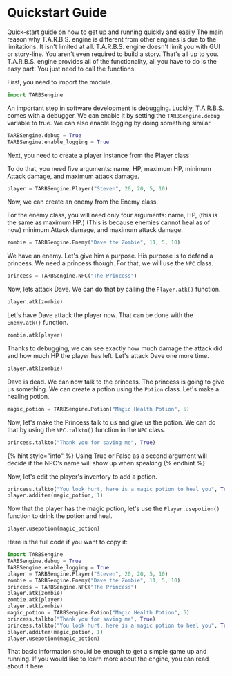 # Quickstart Guide

Quick-start guide on how to get up and running quickly and easily The main reason why T.A.R.B.S. engine is different from other engines is due to the limitations. It isn't limited at all. T.A.R.B.S. engine doesn't limit you with GUI or story-line. You aren't even required to build a story. That's all up to you. T.A.R.B.S. engine provides all of the functionality, all you have to do is the easy part. You just need to call the functions.

First, you need to import the module.

```python
import TARBSengine
```

An important step in software development is debugging. Luckily, T.A.R.B.S. comes with a debugger. We can enable it by setting the `TARBSengine.debug` variable to true. We can also enable logging by doing something similar.

```python
TARBSengine.debug = True
TARBSengine.enable_logging = True
```

Next, you need to create a player instance from the Player class

To do that, you need five arguments: name, HP, maximum HP, minimum Attack damage, and maximum attack damage.

```python
player = TARBSengine.Player("Steven", 20, 20, 5, 10)
```

Now, we can create an enemy from the Enemy class.

For the enemy class, you will need only four arguments: name, HP, \(this is the same as maximum HP.\) \(This is because enemies cannot heal as of now\) minimum Attack damage, and maximum attack damage.

```python
zombie = TARBSengine.Enemy("Dave the Zombie", 11, 5, 10)
```

We have an enemy. Let's give him a purpose. His purpose is to defend a princess. We need a princess though. For that, we will use the `NPC` class.

```python
princess = TARBSengine.NPC("The Princess")
```

Now, lets attack Dave. We can do that by calling the `Player.atk()` function.

```python
player.atk(zombie)
```

Let's have Dave attack the player now. That can be done with the `Enemy.atk()` function.

```python
zombie.atk(player)
```

Thanks to debugging, we can see exactly how much damage the attack did and how much HP the player has left. Let's attack Dave one more time.

```python
player.atk(zombie)
```

Dave is dead. We can now talk to the princess. The princess is going to give us something. We can create a potion using the `Potion` class. Let's make a healing potion.

```python
magic_potion = TARBSengine.Potion("Magic Health Potion", 5)
```

Now, let's make the Princess talk to us and give us the potion. We can do that by using the `NPC.talkto()` function in the `NPC` class.

```python
princess.talkto("Thank you for saving me", True)
```

{% hint style="info" %}
Using True or False as a second argument will decide if the NPC's name will show up when speaking
{% endhint %}

Now, let's edit the player's inventory to add a potion.

```python
princess.talkto("You look hurt, here is a magic potion to heal you", True) 
player.additem(magic_potion, 1)
```

Now that the player has the magic potion, let's use the `Player.usepotion()` function to drink the potion and heal.

```python
player.usepotion(magic_potion)
```

Here is the full code if you want to copy it:

```python
import TARBSengine
TARBSengine.debug = True
TARBSengine.enable_logging = True
player = TARBSengine.Player("Steven", 20, 20, 5, 10)
zombie = TARBSengine.Enemy("Dave the Zombie", 11, 5, 10)
princess = TARBSengine.NPC("The Princess")
player.atk(zombie)
zombie.atk(player)
player.atk(zombie)
magic_potion = TARBSengine.Potion("Magic Health Potion", 5)
princess.talkto("Thank you for saving me", True)
princess.talkto("You look hurt, here is a magic potion to heal you", True)
player.additem(magic_potion, 1)
player.usepotion(magic_potion)
```

That basic information should be enough to get a simple game up and running. If you would like to learn more about the engine, you can read about it here



